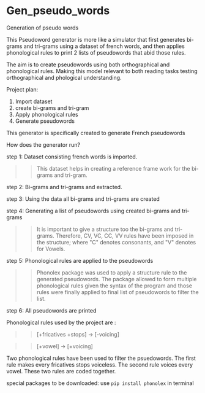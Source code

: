 # Gen_pseudo_words


Generation of pseudo words

This Pseudoword generator is more like a simulator that first generates bi-grams and tri-grams using a dataset of french words, and then applies phonological rules to print 2 lists of pseudowords that abid those rules.

The aim is to create pseudowords using both orthographical and phonological rules. Making this model relevant to both reading tasks testing orthographical and phological understanding. 

Project plan:
1. Import dataset
2. create bi-grams and tri-gram
3. Apply phonological rules
4. Generate pseudowords


This generator is specifically created to generate French pseudowords


How does the generator run?

step 1: Dataset consisting french words is imported.

>> This dataset helps in creating a reference frame work for the bi-grams and tri-gram. 

step 2: Bi-grams and tri-grams and extracted.

step 3: Using the data all bi-grams and tri-grams are created

step 4: Generating a list of pseudowords using created bi-grams and tri-grams

>> It is important to give a structure too the bi-grams and tri-grams. Therefore, CV, VC, CC, VV rules have been imposed in the structure; where "C" denotes consonants, and "V" denotes for Vowels.

step 5: Phonological rules are applied to the pseudowords

>> Phonolex package was used to apply a structure rule to the generated pseudowords. The package allowed to form multiple phonological rules given the syntax of the program and those rules were finally applied to final list of pseudowords to filter the list. 

step 6: All pseudowords are printed


Phonological rules used by the project are :

>> [+fricatives +stops] -> [-voicing]

>> [+vowel] -> [+voicing]

Two phonological rules have been used to filter the psuedowords. The first rule makes every fricatives stops voiceless. The second rule voices every vowel. These two rules are coded together.

special packages  to be downloaded:
use `pip install phonolex` in terminal



